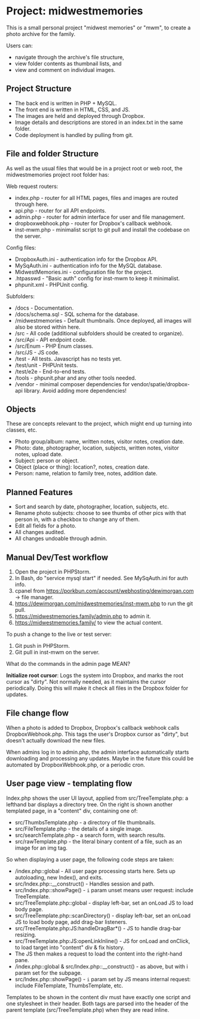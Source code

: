 # Project: midwestmemories

This is a small personal project "midwest memories" or "mwm", to create a photo archive for the family.

Users can:

* navigate through the archive's file structure,
* view folder contents as thumbnail lists, and
* view and comment on individual images.

## Project Structure

* The back end is written in PHP + MySQL.
* The front end is written in HTML, CSS, and JS.
* The images are held and deployed through Dropbox.
* Image details and descriptions are stored in an index.txt in the same folder.
* Code deployment is handled by pulling from git.

## File and folder Structure

As well as the usual files that would be in a project root or web root, the midwestmemories project root folder has:

Web request routers:

* index.php - router for all HTML pages, files and images are routed through here.
* api.php - router for all API endpoints.
* admin.php - router for admin interface for user and file management.
* dropboxwebhook.php - router for Dropbox's callback webhook.
* inst-mwm.php - minimalist script to git pull and install the codebase on the server.

Config files:

* DropboxAuth.ini - authentication info for the Dropbox API.
* MySqAuth.ini - authentication info for the MySQL database.
* MidwestMemories.ini - configuration file for the project.
* .htpasswd - "Basic auth" config for inst-mwm to keep it minimalist.
* phpunit.xml - PHPUnit config.

Subfolders:

* /docs - Documentation.
* /docs/schema.sql - SQL schema for the database.
* /midwestmemories - Default thumbnails. Once deployed, all images will also be stored within here.
* /src - All code (additional subfolders should be created to organize).
* /src/Api - API endpoint code.
* /src/Enum - PHP Enum classes.
* /src/JS - JS code.
* /test - All tests. Javascript has no tests yet.
* /test/unit - PHPUnit tests.
* /test/e2e - End-to-end tests.
* /tools - phpunit.phar and any other tools needed.
* /vendor - minimal composer dependencies for vendor/spatie/dropbox-api library. Avoid adding more dependencies!

## Objects

These are concepts relevant to the project, which might end up turning into classes, etc.

* Photo group/album: name, written notes, visitor notes, creation date.
* Photo: date, photographer, location, subjects, written notes, visitor notes, upload date.
* Subject: person or object.
* Object (place or thing): location?, notes, creation date.
* Person: name, relation to family tree, notes, addition date.

## Planned Features

* Sort and search by date, photographer, location, subjects, etc.
* Rename photo subjects: choose to see thumbs of other pics with that person in, with a checkbox to change any of them.
* Edit all fields for a photo.
* All changes audited.
* All changes undoable through admin.

## Manual Dev/Test workflow

1) Open the project in PHPStorm.
2) In Bash, do "service mysql start" if needed. See MySqAuth.ini for auth info.
3) cpanel from https://porkbun.com/account/webhosting/dewimorgan.com -> file manager.
4) https://dewimorgan.com/midwestmemories/inst-mwm.php to run the git pull.
5) https://midwestmemories.family/admin.php to admin it.
6) https://midwestmemories.family/ to view the actual content.

To push a change to the live or test server:

1) Git push in PHPStorm.
2) Git pull in inst-mwm on the server.

What do the commands in the admin page MEAN?

**Initialize root cursor**:
Logs the system into Dropbox, and marks the root cursor as "dirty".
Not normally needed, as it maintains the cursor periodically.
Doing this will make it check all files in the Dropbox folder for updates.

## File change flow

When a photo is added to Dropbox, Dropbox's callback webhook calls DropboxWebhook.php.
This tags the user's Dropbox cursor as "dirty", but doesn't actually download the new files.

When admins log in to admin.php, the admin interface automatically starts downloading and processing any updates.
Maybe in the future this could be automated by DropboxWebhook.php, or a periodic cron.

## User page view - templating flow

Index.php shows the user UI layout, applied from src/TreeTemplate.php: a lefthand bar displays a directory tree.
On the right is shown another templated page, in a "content" div, containing one of:

* src/ThumbsTemplate.php - a directory of file thumbnails.
* src/FileTemplate.php - the details of a single image.
* src/searchTemplate.php - a search form, with search results.
* src/rawTemplate.php - the literal binary content of a file, such as an image for an img tag.

So when displaying a user page, the following code steps are taken:

* /index.php::global - All user page processing starts here. Sets up autoloading, new Index(), and exits.
* src/Index.php::__construct() - Handles session and path.
* src/Index.php::showPage() - `i` param unset means user request: include TreeTemplate.
* src/TreeTemplate.php::global - display left-bar, set an onLoad JS to load body page.
* src/TreeTemplate.php::scanDirectory() - display left-bar, set an onLoad JS to load body page, add drag-bar listeners.
* src/TreeTemplate.php:JS:handleDragBar*() - JS to handle drag-bar resizing.
* src/TreeTemplate.php:JS:openLinkInline() - JS for onLoad and onClick, to load target into "content" div & fix history.
* The JS then makes a request to load the content into the right-hand pane.
* /index.php::global & src/Index.php::__construct() - as above, but with i param set for the subpage.
* src/Index.php::showPage() - `i` param set by JS means internal request: include FileTemplate, ThumbsTemplate, etc.

Templates to be shown in the content div must have exactly one script and one stylesheet in their header.
Both tags are parsed into the header of the parent template (src/TreeTemplate.php) when they are read inline.
